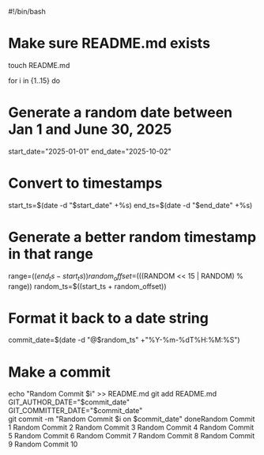 #!/bin/bash

# Make sure README.md exists
touch README.md

for i in {1..15}
do
  # Generate a random date between Jan 1 and June 30, 2025
  start_date="2025-01-01"
  end_date="2025-10-02"

  # Convert to timestamps
  start_ts=$(date -d "$start_date" +%s)
  end_ts=$(date -d "$end_date" +%s)

  # Generate a better random timestamp in that range
  range=$((end_ts - start_ts))
  random_offset=$(((RANDOM << 15 | RANDOM) % range))
  random_ts=$((start_ts + random_offset))

  # Format it back to a date string
  commit_date=$(date -d "@$random_ts" +"%Y-%m-%dT%H:%M:%S")

  # Make a commit
  echo "Random Commit $i" >> README.md
  git add README.md
  GIT_AUTHOR_DATE="$commit_date" GIT_COMMITTER_DATE="$commit_date" \
  git commit -m "Random Commit $i on $commit_date"
doneRandom Commit 1
Random Commit 2
Random Commit 3
Random Commit 4
Random Commit 5
Random Commit 6
Random Commit 7
Random Commit 8
Random Commit 9
Random Commit 10
